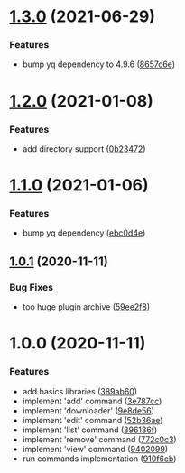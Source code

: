 # [1.3.0](https://github.com/jBouyoud/helm-config-scheme/compare/v1.2.0...v1.3.0) (2021-06-29)


### Features

* bump yq dependency to 4.9.6 ([8657c6e](https://github.com/jBouyoud/helm-config-scheme/commit/8657c6ee3e3b5b2ea6bf731db35c46c7fc39a9bc))

# [1.2.0](https://github.com/jBouyoud/helm-config-scheme/compare/v1.1.0...v1.2.0) (2021-01-08)


### Features

* add directory support ([0b23472](https://github.com/jBouyoud/helm-config-scheme/commit/0b2347289733c820e2aa307d41414f065ca5792d))

# [1.1.0](https://github.com/jBouyoud/helm-config-scheme/compare/v1.0.1...v1.1.0) (2021-01-06)


### Features

* bump yq dependency ([ebc0d4e](https://github.com/jBouyoud/helm-config-scheme/commit/ebc0d4e9f031ca1e202b3cf00889fd2c6c742afa))

## [1.0.1](https://github.com/jBouyoud/helm-config-scheme/compare/v1.0.0...v1.0.1) (2020-11-11)


### Bug Fixes

* too huge plugin archive ([59ee2f8](https://github.com/jBouyoud/helm-config-scheme/commit/59ee2f8ca47f95f6774ddfd273f28160a6426230))

# 1.0.0 (2020-11-11)


### Features

* add basics libraries ([389ab60](https://github.com/jBouyoud/helm-config-scheme/commit/389ab60c4436bd73db2534e03172fc9e873d0a01))
* implement 'add' command ([3e787cc](https://github.com/jBouyoud/helm-config-scheme/commit/3e787cc5a852efca26424f113bd6898e65fb65d2))
* implement 'downloader' ([9e8de56](https://github.com/jBouyoud/helm-config-scheme/commit/9e8de560f8705b4be046d5ae4bb4ae48c27a7fb3))
* implement 'edit' command ([52b36ae](https://github.com/jBouyoud/helm-config-scheme/commit/52b36ae638548d333fd53409ea496af87a2d164c))
* implement 'list' command ([396136f](https://github.com/jBouyoud/helm-config-scheme/commit/396136fee7b56ed1ffd93fe24c5a8ac77c49b1df))
* implement 'remove' command ([772c0c3](https://github.com/jBouyoud/helm-config-scheme/commit/772c0c38e435fb87a08722d8f9e9060887a724ec))
* implement 'view' command ([9402099](https://github.com/jBouyoud/helm-config-scheme/commit/940209909472187695781d48592e3cb55f3f38ab))
* run commands implementation ([910f6cb](https://github.com/jBouyoud/helm-config-scheme/commit/910f6cb1cedc1c687b9d3c6771210260143c2562))
